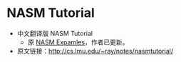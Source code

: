 NASM Tutorial
=============

+ 中文翻译版 NASM Tutorial
    + 原 [NASM Expamles](http://cs.lmu.edu/~ray/notes/nasmexamples/)，作者已更新。
+ 原文链接：http://cs.lmu.edu/~ray/notes/nasmtutorial/
